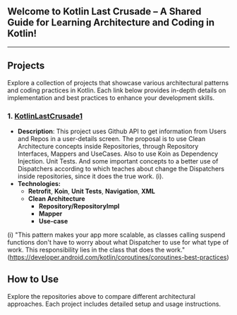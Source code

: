 ## Welcome to Kotlin Last Crusade – A Shared Guide for Learning Architecture and Coding in Kotlin!

---

## Projects

Explore a collection of projects that showcase various architectural patterns and coding practices in Kotlin. Each link below provides in-depth details on implementation and best practices to enhance your development skills.

### 1. [KotlinLastCrusade1](https://github.com/Crusade4Code/kotlinlastcrusade1-xml-koin-mapper-usecase)
- **Description**: This project uses Github API to get information from Users and Repos in a user-details screen. The proposal is to use Clean Architecture concepts inside Repositories, through Repository Interfaces, Mappers and UseCases. Also to use Koin as Dependency Injection. Unit Tests. And some important concepts to a better use of Dispatchers according to  which teaches about change the Dispatchers inside repositories, since it does the true work. (i).
- **Technologies:**
  - **Retrofit**, **Koin**, **Unit Tests**, **Navigation**, **XML**
  - **Clean Architecture**
    - **Repository/RepositoryImpl**
    - **Mapper**
    - **Use-case**

(i) "This pattern makes your app more scalable, as classes calling suspend functions don't have to worry about what Dispatcher to use for what type of work. This responsibility lies in the class that does the work." (https://developer.android.com/kotlin/coroutines/coroutines-best-practices)

## How to Use

Explore the repositories above to compare different architectural approaches. Each project includes detailed setup and usage instructions.

